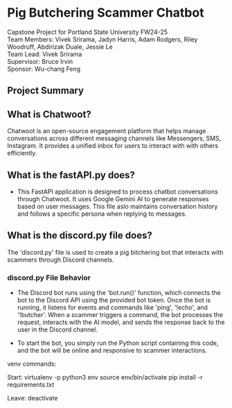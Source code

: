 # Pig Butchering Scammer Chatbot
Capstone Project for Portland State University FW24-25  
Team Members: Vivek Srirama, Jadyn Harris, Adam Rodgers, Riley Woodruff, Abdirizak Duale, Jessie Le  
Team Lead: Vivek Srirama  
Supervisor: Bruce Irvin  
Sponsor: Wu-chang Feng

## Project Summary

## What is Chatwoot?
Chatwoot is an open-source engagement platform that helps manage conversations across different messaging channels like Messengers, SMS, Instagram. It provides a unified inbox for users to interact with with others efficiently.

## What is the fastAPI.py does?
- This FastAPI application is designed to process chatbot conversations through Chatwoot. It uses Google Gemini AI to generate responses based on user messages. This file aslo maintains conversation history and follows a specific persona when replying to messages.

## What is the discord.py file does?
The 'discord.py' file is used to create a pig bitchering bot that interacts with scammers through Discord channels.

### discord.py File Behavior
- The Discord bot runs using the 'bot.run()' function, which connects the bot to the Discord API using the provided bot token. Once the bot is running, it listens for events and commands like 'ping', '!echo', and '!butcher'. When a scammer triggers a command, the bot processes the request, interacts with the AI model, and sends the response back to the user in the Discord channel.

- To start the bot, you simply run the Python script containing this code, and the bot will be online and responsive to scammer interactions.


venv commands:

Start:
virtualenv -p python3 env
source env/bin/activate
pip install -r requirements.txt

Leave:
deactivate
